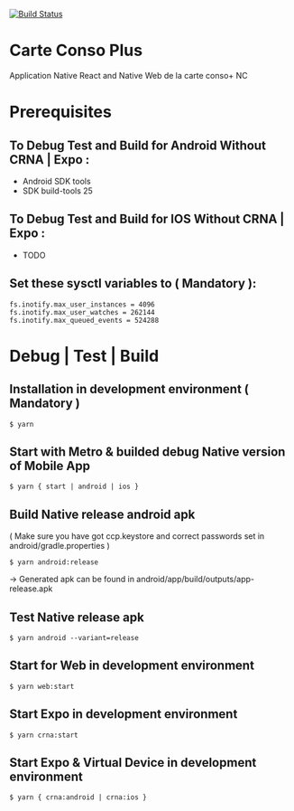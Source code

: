 [![Build Status](https://travis-ci.org/ma-carte-conso-plus/app-native-react.svg?branch=master)](https://travis-ci.org/ma-carte-conso-plus/app-native-react)

# Carte Conso Plus

Application Native React and Native Web de la carte conso+ NC

# Prerequisites

## To Debug Test and Build for Android Without CRNA | Expo :
  - Android SDK tools
  - SDK build-tools 25

## To Debug Test and Build for IOS Without CRNA | Expo :
  - TODO

## Set these sysctl variables to ( Mandatory ):
```
fs.inotify.max_user_instances = 4096
fs.inotify.max_user_watches = 262144
fs.inotify.max_queued_events = 524288
```

# Debug | Test | Build

## Installation in development environment ( Mandatory )
```
$ yarn
```
## Start with Metro & builded debug Native version of Mobile App
```
$ yarn { start | android | ios }
```
## Build Native release android apk
( Make sure you have got ccp.keystore and correct passwords set in android/gradle.properties )
```
$ yarn android:release
```
-> Generated apk can be found in android/app/build/outputs/app-release.apk
## Test Native release apk
```
$ yarn android --variant=release
```
## Start for Web in development environment
```
$ yarn web:start
```
## Start Expo in development environment
```
$ yarn crna:start
```
## Start Expo & Virtual Device in development environment
```
$ yarn { crna:android | crna:ios }
```

